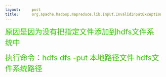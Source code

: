 ```yaml
---
layout:     post
title:      org.apache.hadoop.mapreduce.lib.input.InvalidInputException: Input path does not exist:
---
```

<div id="article_content" class="article_content clearfix csdn-tracking-statistics" data-pid="blog" data-mod="popu_307" data-dsm="post">
								            <link rel="stylesheet" href="https://csdnimg.cn/release/phoenix/template/css/ck_htmledit_views-f76675cdea.css">
						<div class="htmledit_views" id="content_views">
                
<p><span style="font-size:24px;color:#33cc00;background-color:rgb(255,255,255);">原因是因为没有把指定文件添加到hdfs文件系统中</span></p>
<p><span style="font-size:24px;color:#33cc00;background-color:rgb(255,255,255);">执行命令：hdfs dfs -put 本地路径文件 hdfs文件系统路径</span></p>
            </div>
                </div>
